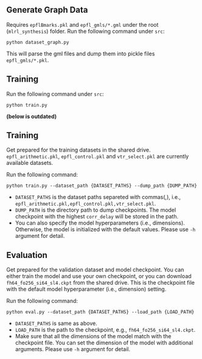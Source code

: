## Generate Graph Data
Requires `epflBmarks.pkl` and `epfl_gmls/*.gml` under the root (`mlrl_synthesis`) folder.
Run the following command under `src`:
```
python dataset_graph.py
```
This will parse the gml files and dump them into pickle files `epfl_gmls/*.pkl`.

## Training
Run the following command under `src`:
```
python train.py
```


**(below is outdated)**

## Training

Get prepared for the training datasets in the shared drive.
`epfl_arithmetic.pkl`, `epfl_control.pkl` and `vtr_select.pkl` are currently available datasets.

Run the following command:
```
python train.py --dataset_path {DATASET_PATHS} --dump_path {DUMP_PATH}
```

* `DATASET_PATHS` is the dataset paths separeted with commas(,), i.e., `epfl_arithmetic.pkl,epfl_control.pkl,vtr_select.pkl`.
* `DUMP_PATH` is the directory path to dump checkpoints. The model checkpoint with the highest `corr_delay` will be stored in the path.
* You can also specify the model hyperparameters (i.e., dimensions). Otherwise, the model is initialized with the default values. Please use `-h` argument for detail. 


## Evaluation

Get prepared for the validation dataset and model checkpoint.
You can either train the model and use your own checkpoint, or you can download `fh64_fo256_si64_sl4.ckpt` from the shared drive.
This is the checkpoint file with the default model hyperparameter (i.e., dimension) setting.

Run the following command:
```
python eval.py --dataset_path {DATASET_PATHS} --load_path {LOAD_PATH}
```

* `DATASET_PATHS` is same as above. 
* `LOAD_PATH` is the path to the checkpoint, e.g., `fh64_fo256_si64_sl4.ckpt`. 
* Make sure that all the dimensions of the model match with the checkpoint file. You can set the dimension of the model with additional arguments. Please use `-h` argument for detail. 
